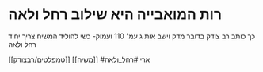 # רות המואבייה היא שילוב רחל ולאה
כך כותב רב צודק בדובר מדק וישב אות ג עמ׳ 110
ועמוק- כשי להוליד המשיח צריך יחוד רחל ולאה

[[טמפלטים/רבצודק]]
[[משיח]]
#ארי #רחל_ולאה
